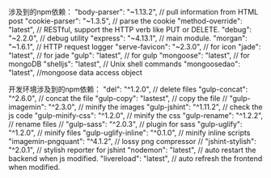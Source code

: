 
涉及到的npm依赖：
"body-parser": "~1.13.2", // pull information from HTML post
"cookie-parser": "~1.3.5", // parse the cookie
"method-override": "latest", // RESTful, support the HTTP verb like PUT or DELETE.
"debug": "~2.2.0", // debug utility
"express": "~4.13.1", // main module.
"morgan": "~1.6.1", // HTTP request logger
"serve-favicon": "~2.3.0", // for icon
"jade": "latest", // for jade
"gulp": "latest", // for gulp
"mongoose": "latest", // for mongoDB
"shelljs": "latest", // Unix shell commands
"mongoosedao": "latest",  //mongoose data access object

开发环境涉及到的npm依赖：
"del": "^1.2.0", // delete files
"gulp-concat": "^2.6.0", // concat the file
"gulp-copy": "lastest", // copy the file
// "gulp-imagemin": "^2.3.0",  // minify the images
"gulp-jshint": "^1.11.2", // check the js code
"gulp-minify-css": "^1.2.0", // minify the css
"gulp-rename": "^1.2.2", // rename files
// "gulp-sass": "^2.0.3", // plugin for sass
"gulp-uglify": "^1.2.0", // minify files 
"gulp-uglify-inline": "^0.1.0", // minify inline scripts
"imagemin-pngquant": "^4.1.2", // lossy png compressor
// "jshint-stylish": "^2.0.1",  // stylish reporter for jshint
"nodemon": "latest", // auto restart the backend when js modified.
"livereload": "latest", // auto refresh the frontend when modified.

